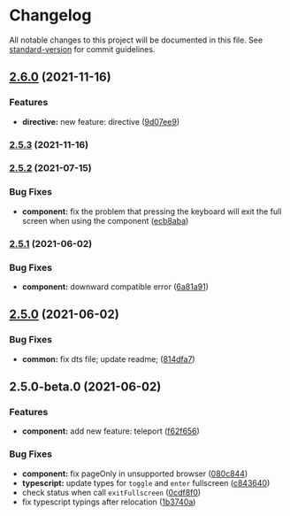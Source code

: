 # Changelog

All notable changes to this project will be documented in this file. See [standard-version](https://github.com/conventional-changelog/standard-version) for commit guidelines.

## [2.6.0](https://github.com/mirari/vue-fullscreen/compare/v2.5.3...v2.6.0) (2021-11-16)


### Features

* **directive:** new feature: directive ([9d07ee9](https://github.com/mirari/vue-fullscreen/commit/9d07ee93098aa4894e779e6780119ee28fe9c07c))

### [2.5.3](https://github.com/mirari/vue-fullscreen/compare/v2.5.2...v2.5.3) (2021-11-16)

### [2.5.2](https://github.com/mirari/vue-fullscreen/compare/v2.5.1...v2.5.2) (2021-07-15)


### Bug Fixes

* **component:** fix the problem that pressing the keyboard will exit the full screen when using the component ([ecb8aba](https://github.com/mirari/vue-fullscreen/commit/ecb8aba478c97e491f367b12c2e7d45a1c435c2d))

### [2.5.1](https://github.com/mirari/vue-fullscreen/compare/v2.5.0...v2.5.1) (2021-06-02)


### Bug Fixes

* **component:** downward compatible error ([6a81a91](https://github.com/mirari/vue-fullscreen/commit/6a81a9157b8851a78f6488122fee7909e76f1245))

## [2.5.0](https://github.com/mirari/vue-fullscreen/compare/v2.5.0-beta.0...v2.5.0) (2021-06-02)


### Bug Fixes

* **common:** fix dts file; update readme; ([814dfa7](https://github.com/mirari/vue-fullscreen/commit/814dfa702152abad9c920ab634aaca493ec9fa4d))

## 2.5.0-beta.0 (2021-06-02)


### Features

* **component:** add new feature: teleport ([f62f656](https://github.com/mirari/vue-fullscreen/commit/f62f6568b83f992c923ab5f0726d6215f41e6b6f))


### Bug Fixes

* **component:** fix pageOnly in unsupported browser ([080c844](https://github.com/mirari/vue-fullscreen/commit/080c844570c0e020166c5b3081e8f0d74d2407bd))
* **typescript:** update types for `toggle` and `enter` fullscreen ([c843640](https://github.com/mirari/vue-fullscreen/commit/c8436406b61679465ca4a10bb896354680039fab))
* check status when call `exitFullscreen` ([0cdf8f0](https://github.com/mirari/vue-fullscreen/commit/0cdf8f024bf6623863e2e8bc8cb6d8d94087fcf2))
* fix typescript typings after relocation ([1b3740a](https://github.com/mirari/vue-fullscreen/commit/1b3740a3ff72fcc035c8d5dd1d99dc701a75e16c))
